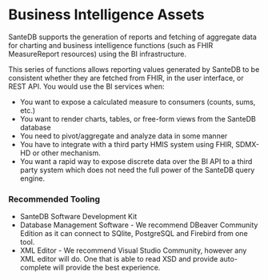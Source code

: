 # Business Intelligence Assets

SanteDB supports the generation of reports and fetching of aggregate data for charting and business intelligence functions (such as FHIR MeasureReport resources)  using the BI infrastructure.

This series of functions allows reporting values generated by SanteDB to be consistent whether they are fetched from FHIR, in the user interface, or REST API. You would use the BI services when:

* You want to expose a calculated measure to consumers (counts, sums, etc.)
* You want to render charts, tables, or free-form views from the SanteDB database
* You need to pivot/aggregate and analyze data in some manner
* You have to integrate with a third party HMIS system using FHIR, SDMX-HD or other mechanism.
* You want a rapid way to expose discrete data over the BI API to a third party system which does not need the full power of the SanteDB query engine.

### Recommended Tooling

* SanteDB Software Development Kit
* Database Management Software - We recommend DBeaver Community Edition as it can connect to SQlite, PostgreSQL and Firebird from one tool.
* XML Editor - We recommend Visual Studio Community, however any XML editor will do. One that is able to read XSD and provide auto-complete will provide the best experience.
